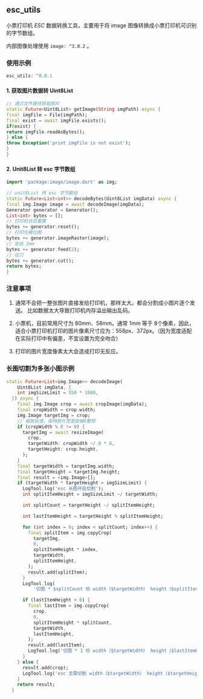 ## esc_utils

小票打印机 *ESC* 数据转换工具，主要用于将 image 图像转换成小票打印机可识别的字节数组。

内部图像处理使用 `image: ^3.0.2` 。

### 使用示例

```dart
esc_utils: ^0.0.1
```

#### 1. 获取图片数据转 Uint8List
```dart
// 通过文件路径获取图片
static Future<Uint8List> getImage(String imgPath) async {
final imgFile = File(imgPath);
final exist = await imgFile.exists();
if(exist) {
return imgFile.readAsBytes();
} else {
throw Exception('print imgFile is not exist');
}
}
```
#### 2. Unit8List 转 esc 字节数组
```dart
import 'package:image/image.dart' as img;

// unit8List 转 esc 字节数组
static Future<List<int>> decodeBytes(Uint8List imgData) async {
final img.Image image = await decodeImage(imgData);
Generator generator = Generator();
List<int> bytes = [];
// 打印机状态重置
bytes += generator.reset();
// 打印光栅位图
bytes += generator.imageRaster(image);
// 走纸 2mm
bytes += generator.feed(2);
// 切刀
bytes += generator.cut();
return bytes;
}
```

### 注意事项

1. 通常不会把一整张图片直接发给打印机，那样太大。都会分割成小图片逐个发送。
   比如数据太大导致打印机内存溢出输出乱码。

2. 小票机，目前常用尺寸为 80mm、58mm。通常 1mm 等于 8个像素，因此，适合小票打印机打印的图片像素尺寸应为：558px、372px。（因为宽度适配在实际打印中有偏差，不宜设置为完全吻合）

3. 打印的图片宽度像素太大会造成打印无反应。

### 长图切割为多张小图示例
```dart
static Future<List<img.Image>> decodeImage(
    Uint8List imgData, {
    int imgSizeLimit = 550 * 1000,
  }) async {
    final img.Image crop = await cropImage(imgData);
    final cropWidth = crop.width;
    img.Image targetImg = crop;
    // 缩放处理，保持图片宽度能被8整除
    if (cropWidth % 8 != 0) {
      targetImg = await resizeImage(
        crop,
        targetWidth: cropWidth ~/ 8 * 8,
        targetHeight: crop.height,
      );
    }
    final targetWidth = targetImg.width;
    final targetHeight = targetImg.height;
    final result = <img.Image>[];
    if (targetWidth * targetHeight > imgSizeLimit) {
      LogTool.log('esc 长图开启切割');
      int splitItemHeight = imgSizeLimit ~/ targetWidth;

      int splitCount = targetHeight ~/ splitItemHeight;

      int lastItemHeight = targetHeight % splitItemHeight;

      for (int index = 0; index < splitCount; index++) {
        final splitItem = img.copyCrop(
          targetImg,
          0,
          splitItemHeight * index,
          targetWidth,
          splitItemHeight,
        );
        result.add(splitItem);
      }
      LogTool.log(
          '切图 * $splitCount 份 width（$targetWidth） height（$splitItemHeight）');

      if (lastItemHeight > 0) {
        final lastItem = img.copyCrop(
          crop,
          0,
          splitItemHeight * splitCount,
          targetWidth,
          lastItemHeight,
        );
        result.add(lastItem);
        LogTool.log('切图 * 1 份 width（$targetWidth） height（$lastItemHeight）');
      }
    } else {
      result.add(crop);
      LogTool.log('esc 无需切割 width（$targetWidth） height（$targetHeight）');
    }
    return result;
  }
```
